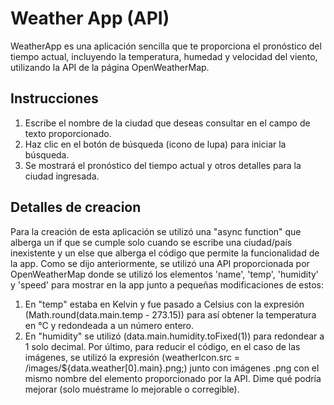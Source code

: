 # Weather App (API)

WeatherApp es una aplicación sencilla que te proporciona el pronóstico del tiempo actual, incluyendo la temperatura, humedad y velocidad del viento, utilizando la API de la página OpenWeatherMap.

## Instrucciones
1) Escribe el nombre de la ciudad que deseas consultar en el campo de texto proporcionado.
2) Haz clic en el botón de búsqueda (icono de lupa) para iniciar la búsqueda.
3) Se mostrará el pronóstico del tiempo actual y otros detalles para la ciudad ingresada.

## Detalles de creacion
Para la creación de esta aplicación se utilizó una "async function" que alberga un if que se cumple solo cuando se escribe una ciudad/país inexistente y un else que alberga el código que permite la funcionalidad de la app. Como se dijo anteriormente, se utilizó una API proporcionada por OpenWeatherMap donde se utilizó los elementos 'name', 'temp', 'humidity' y 'speed' para mostrar en la app junto a pequeñas modificaciones de estos:
1) En "temp" estaba en Kelvin y fue pasado a Celsius con la expresión (Math.round(data.main.temp - 273.15)) para así obtener la temperatura en °C y redondeada a un número entero.
2) En "humidity" se utilizó (data.main.humidity.toFixed(1)) para redondear a 1 solo decimal.
Por último, para reducir el código, en el caso de las imágenes, se utilizó la expresión (weatherIcon.src = /images/${data.weather[0].main}.png;) junto con imágenes .png con el mismo nombre del elemento proporcionado por la API. Dime qué podría mejorar (solo muéstrame lo mejorable o corregible).
